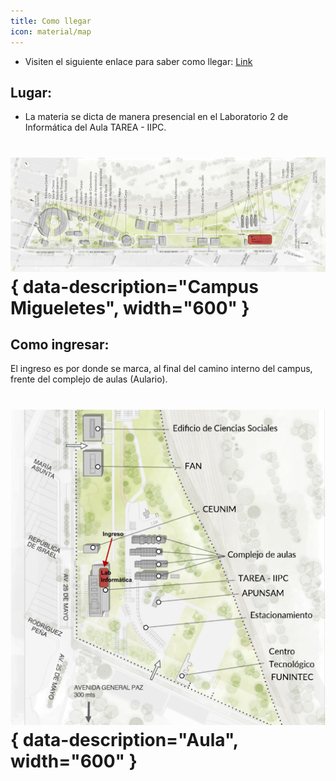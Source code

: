 ```yaml
---
title: Como llegar
icon: material/map
---
```


* Visiten el siguiente enlace para saber como llegar: [Link](https://www.unsam.edu.ar/home/como_llegar.php)

## Lugar:

* La materia se dicta de manera presencial en el Laboratorio 2 de Informática del Aula TAREA - IIPC.

# ![campus](img/Campus.png){ data-description="Campus Migueletes", width="600" } 

## Como ingresar:

El ingreso es por donde se marca, al final del camino interno del campus, frente del complejo de aulas (Aulario). 

# ![aula](img/Aula.png){ data-description="Aula", width="600" } 
